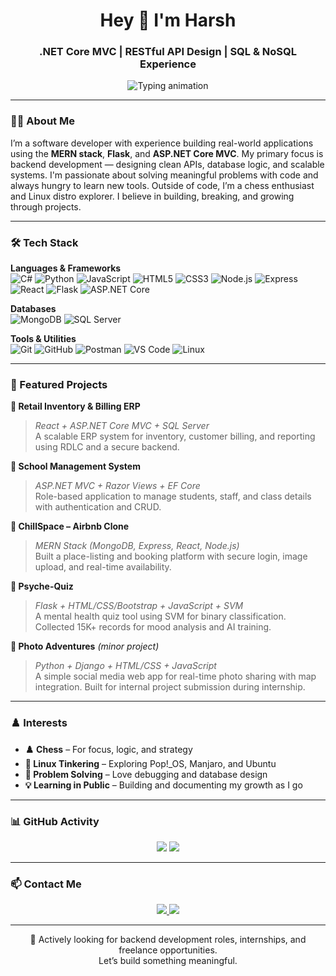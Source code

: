 <h1 align="center">Hey 👋 I'm Harsh</h1>
<h3 align="center">.NET Core MVC | RESTful API Design | SQL & NoSQL Experience</h3>

<p align="center">
  <img src="https://readme-typing-svg.herokuapp.com?font=Fira+Code&pause=1000&center=true&vCenter=true&width=440&lines=Software+Engineer+in+Progress...;Building+Real+World+Applications;MERN+%2B+.NET+Core+%2B+SQL+Dev;Linux+User+%7C+Chess+Strategist;Clean+Code+%7C+Strong+Problem+Solver" alt="Typing animation" />
</p>

---

### 👨‍💻 About Me

I’m a software developer with experience building real-world applications using the **MERN stack**, **Flask**, and **ASP.NET Core MVC**. My primary focus is backend development — designing clean APIs, database logic, and scalable systems. I'm passionate about solving meaningful problems with code and always hungry to learn new tools. Outside of code, I’m a chess enthusiast and Linux distro explorer. I believe in building, breaking, and growing through projects.

---

### 🛠️ Tech Stack

**Languages & Frameworks**  
![C#](https://img.shields.io/badge/C%23-239120.svg?style=flat&logo=c-sharp&logoColor=white)
![Python](https://img.shields.io/badge/Python-3776AB.svg?style=flat&logo=python&logoColor=white)
![JavaScript](https://img.shields.io/badge/JavaScript-F7DF1E.svg?style=flat&logo=javascript&logoColor=000)
![HTML5](https://img.shields.io/badge/HTML5-E34F26.svg?style=flat&logo=html5&logoColor=white)
![CSS3](https://img.shields.io/badge/CSS3-1572B6.svg?style=flat&logo=css3&logoColor=white)
![Node.js](https://img.shields.io/badge/Node.js-339933.svg?style=flat&logo=node.js&logoColor=white)
![Express](https://img.shields.io/badge/Express.js-000000.svg?style=flat&logo=express&logoColor=white)
![React](https://img.shields.io/badge/React-20232A.svg?style=flat&logo=react&logoColor=61DAFB)
![Flask](https://img.shields.io/badge/Flask-000000.svg?style=flat&logo=flask&logoColor=white)
![ASP.NET Core](https://img.shields.io/badge/ASP.NET_Core-512BD4.svg?style=flat&logo=.net&logoColor=white)

**Databases**  
![MongoDB](https://img.shields.io/badge/MongoDB-4EA94B.svg?style=flat&logo=mongodb&logoColor=white)
![SQL Server](https://img.shields.io/badge/SQL_Server-CC2927.svg?style=flat&logo=microsoft-sql-server&logoColor=white)

**Tools & Utilities**  
![Git](https://img.shields.io/badge/Git-F05032.svg?style=flat&logo=git&logoColor=white)
![GitHub](https://img.shields.io/badge/GitHub-181717.svg?style=flat&logo=github&logoColor=white)
![Postman](https://img.shields.io/badge/Postman-FF6C37.svg?style=flat&logo=postman&logoColor=white)
![VS Code](https://img.shields.io/badge/VS_Code-007ACC.svg?style=flat&logo=visual-studio-code&logoColor=white)
![Linux](https://img.shields.io/badge/Linux-FCC624.svg?style=flat&logo=linux&logoColor=black)

---

### 📂 Featured Projects

**🧾 Retail Inventory & Billing ERP**  
> *React + ASP.NET Core MVC + SQL Server*  
A scalable ERP system for inventory, customer billing, and reporting using RDLC and a secure backend.

**🏫 School Management System**  
> *ASP.NET MVC + Razor Views + EF Core*  
Role-based application to manage students, staff, and class details with authentication and CRUD.

**🏡 ChillSpace – Airbnb Clone**  
> *MERN Stack (MongoDB, Express, React, Node.js)*  
Built a place-listing and booking platform with secure login, image upload, and real-time availability.

**🧠 Psyche-Quiz**  
> *Flask + HTML/CSS/Bootstrap + JavaScript + SVM*  
A mental health quiz tool using SVM for binary classification. Collected 15K+ records for mood analysis and AI training.

**📸 Photo Adventures** *(minor project)*  
> *Python + Django + HTML/CSS + JavaScript*  
A simple social media web app for real-time photo sharing with map integration. Built for internal project submission during internship.


---

### ♟️ Interests

- **♟️ Chess** – For focus, logic, and strategy  
- **🐧 Linux Tinkering** – Exploring Pop!\_OS, Manjaro, and Ubuntu  
- **🧠 Problem Solving** – Love debugging and database design  
- **💡 Learning in Public** – Building and documenting my growth as I go

---

### 📊 GitHub Activity

<p align="center">
  <img src="https://github-readme-stats.vercel.app/api?username=harshh-0304&show_icons=true&theme=default" />
  <img src="https://streak-stats.demolab.com?user=harshh-0304&theme=default" />
</p>

---

### 📫 Contact Me

<p align="center">
  <a href="http://www.linkedin.com/in/harshh33">
    <img src="https://img.shields.io/badge/LinkedIn-Connect-blue?style=for-the-badge&logo=linkedin&logoColor=white" />
  </a>
  <a href="mailto:harshjadav332004@gmail.com">
    <img src="https://img.shields.io/badge/Gmail-Message-red?style=for-the-badge&logo=gmail&logoColor=white" />
  </a>
</p>

---

<p align="center">
  🚀 Actively looking for backend development roles, internships, and freelance opportunities.  
  <br/>Let’s build something meaningful.
</p>
